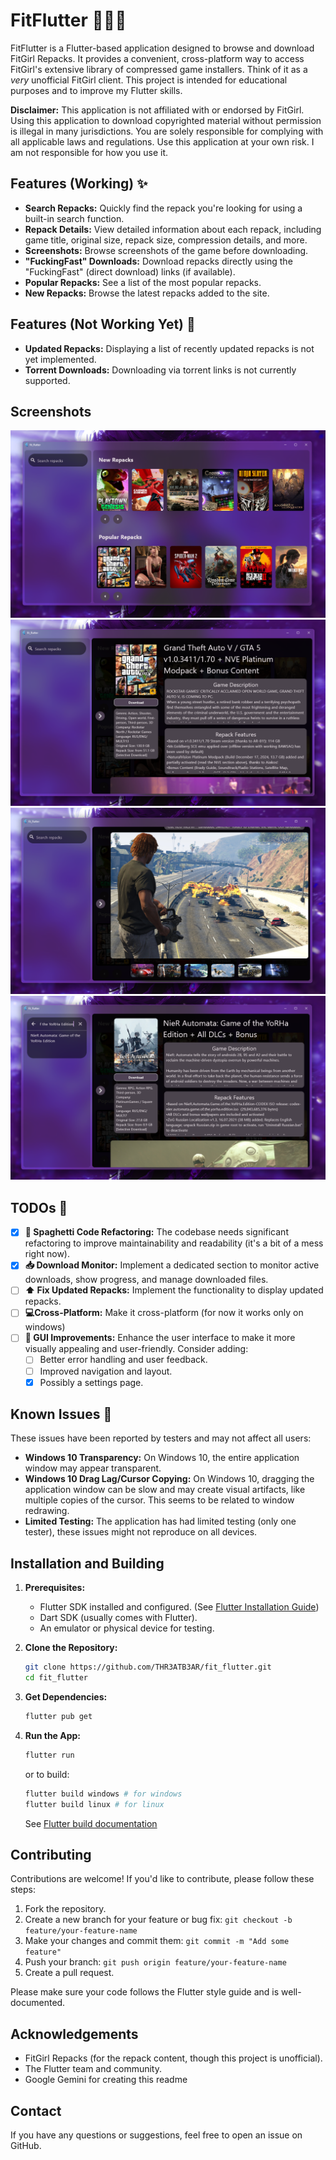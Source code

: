 # FitFlutter 🏋️‍♀️🦋

FitFlutter is a Flutter-based application designed to browse and download FitGirl Repacks.  It provides a convenient, cross-platform way to access FitGirl's extensive library of compressed game installers.  Think of it as a *very* unofficial FitGirl client.  This project is intended for educational purposes and to improve my Flutter skills.

**Disclaimer:**  This application is not affiliated with or endorsed by FitGirl.  Using this application to download copyrighted material without permission is illegal in many jurisdictions.  You are solely responsible for complying with all applicable laws and regulations.  Use this application at your own risk. I am not responsible for how you use it.

## Features (Working) ✨

* **Search Repacks:** Quickly find the repack you're looking for using a built-in search function.
* **Repack Details:** View detailed information about each repack, including game title, original size, repack size, compression details, and more.
* **Screenshots:**  Browse screenshots of the game before downloading.
* **"FuckingFast" Downloads:** Download repacks directly using the "FuckingFast" (direct download) links (if available).
* **Popular Repacks:** See a list of the most popular repacks.
* **New Repacks:**  Browse the latest repacks added to the site.

## Features (Not Working Yet) 🚧

* **Updated Repacks:**  Displaying a list of recently updated repacks is not yet implemented.
* **Torrent Downloads:** Downloading via torrent links is not currently supported.

## Screenshots

![Alt text](images/readme/1.png?raw=true "Home Page")
![Alt text](images/readme/2.png?raw=true "Repack Info")
![Alt text](images/readme/3.png?raw=true "Repack Screenshots")
![Alt text](images/readme/4.png?raw=true "Repack Search")

## TODOs 📝

* [X] **🍝 Spaghetti Code Refactoring:**  The codebase needs significant refactoring to improve maintainability and readability (it's a bit of a mess right now).
* [X] **📥 Download Monitor:** Implement a dedicated section to monitor active downloads, show progress, and manage downloaded files.
* [ ] **⬆️ Fix Updated Repacks:**  Implement the functionality to display updated repacks.
* [ ] **💻Cross-Platform:** Make it cross-platform (for now it works only on windows)
* [ ] **💅 GUI Improvements:**  Enhance the user interface to make it more visually appealing and user-friendly.  Consider adding:
  * [ ] Better error handling and user feedback.
  * [ ] Improved navigation and layout.
  * [X] Possibly a settings page.

## Known Issues 🐛

These issues have been reported by testers and may not affect all users:

* **Windows 10 Transparency:** On Windows 10, the entire application window may appear transparent.
* **Windows 10 Drag Lag/Cursor Copying:** On Windows 10, dragging the application window can be slow and may create visual artifacts, like multiple copies of the cursor.  This seems to be related to window redrawing.
* **Limited Testing:** The application has had limited testing (only one tester), these issues might not reproduce on all devices.

## Installation and Building

1. **Prerequisites:**

   * Flutter SDK installed and configured. (See [Flutter Installation Guide](https://docs.flutter.dev/get-started/install))
   * Dart SDK (usually comes with Flutter).
   * An emulator or physical device for testing.
2. **Clone the Repository:**

   ```bash
   git clone https://github.com/THR3ATB3AR/fit_flutter.git
   cd fit_flutter
   ```
3. **Get Dependencies:**

   ```bash
   flutter pub get
   ```
4. **Run the App:**

   ```bash
   flutter run
   ```

   or to build:

   ```bash
   flutter build windows # for windows
   flutter build linux # for linux
   ```

   See [Flutter build documentation](https://docs.flutter.dev/deployment/build-guides)

## Contributing

Contributions are welcome!  If you'd like to contribute, please follow these steps:

1. Fork the repository.
2. Create a new branch for your feature or bug fix: `git checkout -b feature/your-feature-name`
3. Make your changes and commit them: `git commit -m "Add some feature"`
4. Push your branch: `git push origin feature/your-feature-name`
5. Create a pull request.

Please make sure your code follows the Flutter style guide and is well-documented.

## Acknowledgements

* FitGirl Repacks (for the repack content, though this project is unofficial).
* The Flutter team and community.
* Google Gemini for creating this readme

## Contact

If you have any questions or suggestions, feel free to open an issue on GitHub.
